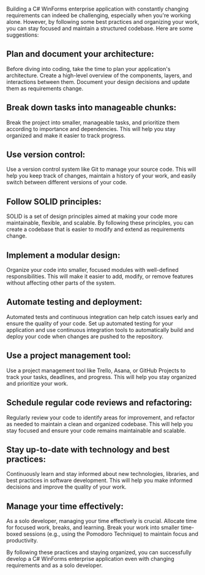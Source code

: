 Building a C# WinForms enterprise application with constantly changing requirements can indeed be challenging, especially when you're working alone. However, by following some best practices and organizing your work, you can stay focused and maintain a structured codebase. Here are some suggestions:

## Plan and document your architecture:
Before diving into coding, take the time to plan your application's architecture. Create a high-level overview of the components, layers, and interactions between them. Document your design decisions and update them as requirements change.

## Break down tasks into manageable chunks:
Break the project into smaller, manageable tasks, and prioritize them according to importance and dependencies. This will help you stay organized and make it easier to track progress.

## Use version control:
Use a version control system like Git to manage your source code. This will help you keep track of changes, maintain a history of your work, and easily switch between different versions of your code.

## Follow SOLID principles:
SOLID is a set of design principles aimed at making your code more maintainable, flexible, and scalable. By following these principles, you can create a codebase that is easier to modify and extend as requirements change.

## Implement a modular design:
Organize your code into smaller, focused modules with well-defined responsibilities. This will make it easier to add, modify, or remove features without affecting other parts of the system.

## Automate testing and deployment:
Automated tests and continuous integration can help catch issues early and ensure the quality of your code. Set up automated testing for your application and use continuous integration tools to automatically build and deploy your code when changes are pushed to the repository.

## Use a project management tool:
Use a project management tool like Trello, Asana, or GitHub Projects to track your tasks, deadlines, and progress. This will help you stay organized and prioritize your work.

## Schedule regular code reviews and refactoring:
Regularly review your code to identify areas for improvement, and refactor as needed to maintain a clean and organized codebase. This will help you stay focused and ensure your code remains maintainable and scalable.

## Stay up-to-date with technology and best practices:
Continuously learn and stay informed about new technologies, libraries, and best practices in software development. This will help you make informed decisions and improve the quality of your work.

## Manage your time effectively:
As a solo developer, managing your time effectively is crucial. Allocate time for focused work, breaks, and learning. Break your work into smaller time-boxed sessions (e.g., using the Pomodoro Technique) to maintain focus and productivity.

By following these practices and staying organized, you can successfully develop a C# WinForms enterprise application even with changing requirements and as a solo developer.
